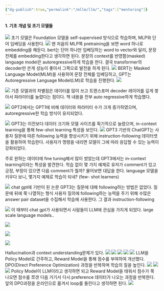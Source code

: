 ```yaml
---
{"dg-publish":true,"permalink":"/mllm/llm/","tags":["mentoring"]}
---
```


#### 1. 기초 개념 및 초기 모델들
![](https://i.imgur.com/hKAtdSJ.png)
초기 모델은 Foundation 모델을 self-supervised 방식으로 학습하며, MLP와 단어 임베딩을 사용한다.
![](https://i.imgur.com/6m2qbdg.png)
맨 처음의 MLP쪽 pretraining을 보면 word 하나로 embedding을 해둔다.
bert는 단어 하나만 임베딩하는 word to vector와 달리, 문장 전체를 embedding한다고 생각하면 된다.
문장의 context를 반영함(masked)
language model은 autoregressive하게 학습을 한다.
결국 transformer의 decoder만 쓴게 성능이 좋아서 그쪽으로 발전을 하게 된다.
![](https://i.imgur.com/chj42hP.png)
BERT는 Masked Language Model(MLM)을 사용하여 문장 전체를 임베딩하고, 
GPT는 Autoregressive Language Model(LM)로 학습을 진행한다.
![](https://i.imgur.com/8XMagEF.png)

![](https://i.imgur.com/1R3PdJo.png)
기존 모델과의 차별점은 데이터를 많이 쓰고 트랜스포머 decoder 레이어를 깊게 쌓아서 파라미터를 늘렸다는 점이다.
책 내용을 전부 auto regressive하게 학습했다.

![](https://i.imgur.com/DYnuNtd.png)
GPT2에서는 GPT1에 비해 데이터와 파라미터 수가 크게 증가하였으며, autoregressive한 학습 방식이 유지되었다.

![](https://i.imgur.com/Xg8I9ur.png)
GPT3는 이전보다 데이터 크기와 모델 사이즈를 획기적으로 늘렸으며, in-context learning을 통해 few-shot learning 특성을 보인다.
![](https://i.imgur.com/URdJerX.png)
GPT3 기반의 ChatGPT는 사용자 질문에 따른 following 능력을 향상시키기 위해 instruction-following 데이터셋을 활용하여 학습한다. 
사용자가 명령을 내리면 모델이 그에 따라 응답할 수 있는 능력이 강화되었다.

주로 원하는 데이터에 fine tuning해서 많이 썼었는데
GPT3에서는 in-context learning이라는 특성을 발견한다.
학습 없이 몇 가지 예제로 유저가 comment가 있고 긍정, 부정이 있으면 다음 comment가 뭘까? 물어보면 대답을 한다.
language 모델을 키우다 보니, 몇가지 예제로 학습이 되네? (few- shot learners)

![](https://i.imgur.com/d61Hc0k.png)
chat gpt에 기반이 된 논문
GPT3는 질문에 대해 following하는 방법은 없었다. 질문에 뒤에 쭉 나열하는 형식
사용자 질의에 following하는 능력을 주기 위해 수많은 answer pair dataset을 수집해서 학습에 사용한다.
그 결과 instruction-following

![](https://i.imgur.com/sRrhchD.png)
이 때부터 chat gpt가 사용되면서
사람들이 LLM에 관심을 가지게 되었다.
large scale language models..

![](https://i.imgur.com/cy31Cvw.png)

![](https://i.imgur.com/rT64016.png)

![](https://i.imgur.com/lSAexqg.png)

Hallucination과 context understanding문제가 있다.
![](https://i.imgur.com/81KZamZ.png)
![](https://i.imgur.com/yPMm8xz.png)
![](https://i.imgur.com/jDk5dFe.png)
![](https://i.imgur.com/l733Gcy.png)
![](https://i.imgur.com/xK1yTiy.png)
LLM을 Policy Model로 간주하고, Reward Model을 통해 점수를 부여하여 개선했다. 
DPO(Direct Preference Optimization) 과정을 반복하며 학습의 질을 높인다.
![](https://i.imgur.com/eqNDeDP.png)
![](https://i.imgur.com/QDDbiI7.png)
![](https://i.imgur.com/OIwn9f2.png)
Policy Model이 LLM이라고 생각하면 되고 Reward Model을 태워서 점수가 쭉 나오면 점수를 쪼갠 다음 거기서 다시 preference 데이터가 나오는 과정을 반복한다.
앞의 DPO과정을 온라인으로 옮겨서 loop를 돌린다고 생각하면 된다.
![](https://i.imgur.com/mybsryN.png)

